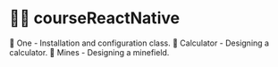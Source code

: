 # 👨‍🎓 courseReactNative

📌 One - Installation and configuration class.
📌 Calculator - Designing a calculator.
📌 Mines - Designing a minefield.
